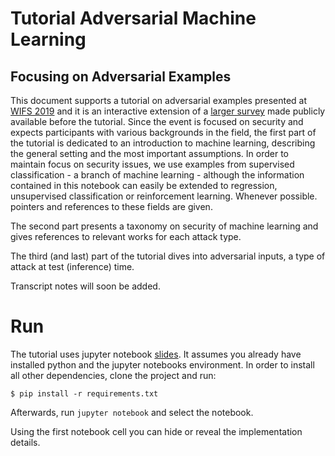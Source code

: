 # Tutorial Adversarial Machine Learning
## Focusing on Adversarial Examples

This document supports a tutorial on adversarial examples presented at [WIFS 2019](https://wifs2019.tudelft.nl/?q=node/12) and it is an interactive extension of a [larger survey](https://arxiv.org/abs/1810.01185) made publicly available before the tutorial.
Since the event is focused on security and expects participants with various backgrounds in the field, the first part of the tutorial is dedicated to an introduction to machine learning, describing the general setting and the most important assumptions. In order to maintain focus on security issues, we use examples from supervised classification - a branch of machine learning - although the information contained in this notebook can easily be extended to regression, unsupervised classification or reinforcement learning.
Whenever possible. pointers and references to these fields are given.

The second part presents a taxonomy on security of machine learning and gives references to relevant works for each attack type.

The third  (and last) part of the tutorial dives into adversarial inputs, a type of attack at test (inference) time.

Transcript notes will soon be added.


# Run
The tutorial uses jupyter notebook [slides](https://github.com/damianavila/RISE).
It assumes you already have installed python and the jupyter notebooks environment.
In order to install all other dependencies, clone the project and run:

```
$ pip install -r requirements.txt
```


Afterwards, run ```jupyter notebook``` and select the notebook.

Using the first notebook cell you can hide or reveal the implementation details.


